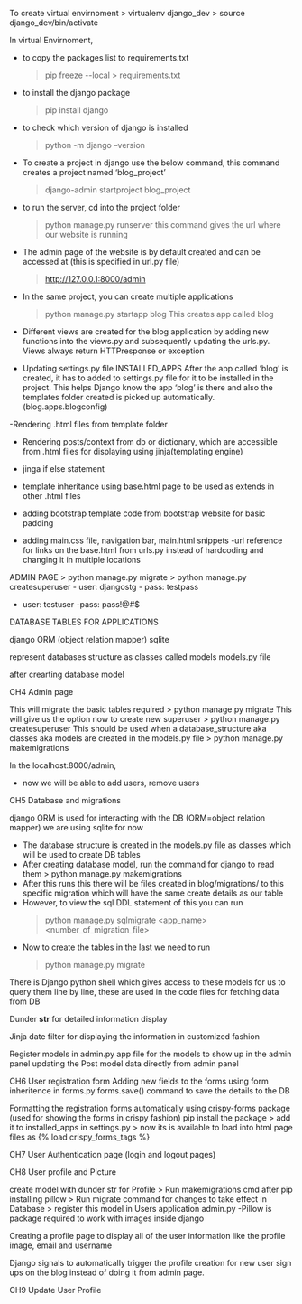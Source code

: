 To create virtual envirnoment
	> virtualenv django_dev
	> source django_dev/bin/activate

In virtual Envirnoment,

- to copy the packages list to requirements.txt
	> pip freeze --local > requirements.txt


- to install the django package
 	> pip install django
- to check which version of django is installed
	> python -m django –version


- To create a project in django use the below command, this command creates a project named ‘blog_project’

	> django-admin startproject blog_project
- to run the server, cd into the project folder
	> python manage.py runserver
		this command gives the url where our website is running

- The admin page of the website is by default created and can be accessed at (this is specified in url.py file)
	> http://127.0.0.1:8000/admin

- In the same project, you can create multiple applications
	> python manage.py startapp blog
		This creates app called blog

- Different views are created for the blog application by adding new functions into the views.py
and subsequently updating the urls.py. Views always return HTTPresponse or exception


- Updating settings.py file INSTALLED_APPS
After the app called ‘blog’ is created, it has to added to settings.py file for it to be installed in the project. This helps Django know the app ‘blog’ is there and also the templates folder created is picked up automatically. (blog.apps.blogconfig)


-Rendering .html files from template folder

- Rendering posts/context from db or dictionary, which are accessible from .html files for displaying using jinja(templating engine)

- jinga if else statement
- template inheritance using base.html page to be used as extends in other .html files
- adding bootstrap template code from bootstrap website for basic padding
- adding main.css file, navigation bar, main.html snippets
-url reference for links on the base.html from urls.py instead of hardcoding and changing it in multiple locations


ADMIN PAGE
	> python manage.py migrate
	> python manage.py createsuperuser
		- user: djangostg
		- pass: testpass

- user: testuser
-pass: pass!@#$

DATABASE TABLES FOR APPLICATIONS

django ORM (object relation mapper)
sqlite

represent databases structure as classes called models
models.py file

after crearting database model

CH4 
Admin page 

This will migrate the basic tables required
	> python manage.py migrate
This will give us the option now to create new superuser
	> python manage.py createsuperuser
This should be used when a database_structure aka classes aka models are created in the models.py file
        > python manage.py makemigrations


In the localhost:8000/admin,
- now we will be able to add users, remove users



CH5 
Database and migrations

django ORM is used for interacting with the DB (ORM=object relation mapper)
we are using sqlite for now

- The database structure is created in the models.py file as classes which will be used to create DB tables 
- After creating database model, run the command for django to read them
        > python manage.py makemigrations
- After this runs this there will be files created in blog/migrations/ to this specific migration which will have the same create details as our table
- However, to view the sql DDL statement of this you can run 
	> python manage.py sqlmigrate <app_name> <number_of_migration_file>
- Now to create the tables in the last we need to run
	> python manage.py migrate

There is Django python shell which gives access to these models for us to query them line by line,
these are used in the code files for fetching data from DB

Dunder __str__ for detailed information display

Jinja date filter for displaying the information in customized fashion

Register models in admin.py app file for the models to show up in the admin panel 
updating the Post model data directly from admin panel



CH6 
User registration form
Adding new fields to the forms using form inheritence in forms.py 
forms.save() command to save the details to the DB

Formatting the registration forms automatically using crispy-forms package (used for showing the forms in crispy fashion)
pip install the package > add it to installed_apps in settings.py > now its is available to load into html page files as {% load crispy_forms_tags %}

CH7
User Authentication page (login and logout pages)




CH8
User profile and Picture

create model with dunder str for Profile > Run makemigrations cmd after pip installing pillow > Run migrate command for changes to take effect in Database > register this model in Users application admin.py
-Pillow is package required to work with images inside django

Creating a profile page to display all of the user information like the profile image, email and username

Django signals to automatically trigger the profile creation for new user sign ups on the blog instead of doing it from admin page.


CH9
Update User Profile


